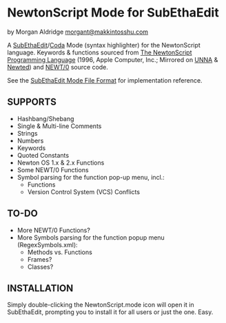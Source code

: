 NewtonScript Mode for SubEthaEdit
=================================

by Morgan Aldridge <morgant@makkintosshu.com>

A [SubEthaEdit](http://codingmonkeys.de/subethaedit/)/[Coda](http://panic.com/coda/) Mode (syntax highlighter) for the NewtonScript language. Keywords & functions sourced from [The NewtonScript 
Programming Language](http://manuals.info.apple.com/en_US/NewtonScriptProgramLanguage.PDF) (1996, Apple Computer, Inc.; Mirrored on [UNNA](http://www.unna.org/unna/development/documentation/NewtonScriptProgramLanguage.pdf) & [Newted](http://www.newted.org/download/manuals/NewtonScriptProgramLanguage.pdf)) and [NEWT/0](http://trac.so-kukan.com/newt/) source code.

See the [SubEthaEdit Mode File Format](http://codingmonkeys.de/subethaedit/mode.html) for implementation reference.

SUPPORTS
--------

* Hashbang/Shebang
* Single & Multi-line Comments
* Strings
* Numbers
* Keywords
* Quoted Constants
* Newton OS 1.x & 2.x Functions
* Some NEWT/0 Functions
* Symbol parsing for the function pop-up menu, incl.:
  * Functions
  * Version Control System (VCS) Conflicts

TO-DO
-----

* More NEWT/0 Functions?
* More Symbols parsing for the function popup menu (RegexSymbols.xml):
  * Methods vs. Functions
  * Frames?
  * Classes?

INSTALLATION
------------

Simply double-clicking the NewtonScript.mode icon will open it in SubEthaEdit, prompting you to install it for all users or just the one. Easy.
